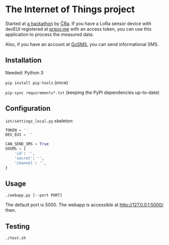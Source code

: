 # The Internet of Things project

Started at [a hackathon](http://pripoj.me/cra-iot-hackathon/) by [ČRa](https://www.radiokomunikace.cz/).
If you have a LoRa sensor device with devEUI registered at [pripoj.me](http://pripoj.me/) with an access token,
you can use this application to process the measured data.

Also, if you have an account at [GoSMS](http://www.gosms.cz/), you can send informational SMS.


## Installation

Needed: Python 3

`pip install pip-tools` (once)

`pip-sync requirements*.txt` (keeping the PyPI dependencies up-to-date)


## Configuration

`iot/settings_local.py` skeleton:

```py
TOKEN = ''
DEV_EUI = ''

CAN_SEND_SMS = True
GOSMS = {
    'id': '',
    'secret': '',
    'channel': '',
}

```


## Usage

`./webapp.py [--port PORT]`

The default port is 5000. The webapp is accessible at http://127.0.0.1:5000/ then.


## Testing

`./test.sh`
